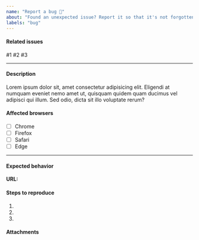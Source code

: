 ```yaml
---
name: "Report a bug 🐛"
about: "Found an unexpected issue? Report it so that it's not forgotten!"
labels: "bug"
---
```


<!-- 🎗 Please check if a similar issue has already been created. -->

#### Related issues

<!-- Tag related issues that this task is related to. -->

#1 #2 #3

---

#### Description

<!-- Replace with a description of the issue. -->

Lorem ipsum dolor sit, amet consectetur adipisicing elit. Eligendi at numquam eveniet nemo amet ut, quisquam quidem quam ducimus vel adipisci qui illum. Sed odio, dicta sit illo voluptate rerum?

#### Affected browsers

- [ ] Chrome
- [ ] Firefox
- [ ] Safari
- [ ] Edge

---

#### Expected behavior

<!-- Why does this fail the project requirements? -->

**URL:** <!-- https://example/url/path -->

#### Steps to reproduce

1. <!-- Given -->
2. <!-- When -->
3. <!-- Then -->

#### Attachments

<!-- Relevant screenshots, GIFs, error logs, status codes, etc. -->
